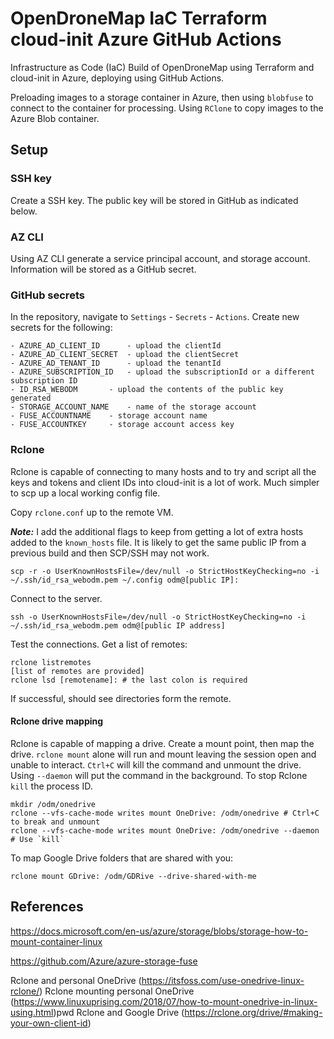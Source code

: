 # OpenDroneMap IaC Terraform cloud-init Azure GitHub Actions

Infrastructure as Code (IaC) Build of OpenDroneMap using Terraform and cloud-init in Azure, deploying using GitHub Actions.

Preloading images to a storage container in Azure, then using `blobfuse` to connect to the container for processing. Using `RClone` to copy images to the Azure Blob container.

## Setup

### SSH key

Create a SSH key. The public key will be stored in GitHub as indicated below.

### AZ CLI

Using AZ CLI generate a service principal account, and storage account. Information will be stored as a GitHub secret.

### GitHub secrets

In the repository, navigate to `Settings` - `Secrets` - `Actions`. Create new secrets for the following:
```
- AZURE_AD_CLIENT_ID 	  - upload the clientId
- AZURE_AD_CLIENT_SECRET  - upload the clientSecret
- AZURE_AD_TENANT_ID	  - upload the tenantId
- AZURE_SUBSCRIPTION_ID   - upload the subscriptionId or a different subscription ID
- ID_RSA_WEBODM		  - upload the contents of the public key generated
- STORAGE_ACCOUNT_NAME	  - name of the storage account
- FUSE_ACCOUNTNAME	  - storage account name
- FUSE_ACCOUNTKEY	  - storage account access key
```
### Rclone

Rclone is capable of connecting to many hosts and to try and script all the keys and tokens and client IDs into cloud-init is a lot of work. Much simpler to scp up a local working config file.

Copy `rclone.conf` up to the remote VM.

***Note:*** I add the additional flags to keep from getting a lot of extra hosts added to the `known_hosts` file. It is likely to get the same public IP from a previous build and then SCP/SSH may not work.

	scp -r -o UserKnownHostsFile=/dev/null -o StrictHostKeyChecking=no -i ~/.ssh/id_rsa_webodm.pem ~/.config odm@[public IP]:

Connect to the server. 

	ssh -o UserKnownHostsFile=/dev/null -o StrictHostKeyChecking=no -i ~/.ssh/id_rsa_webodm.pem odm@[public IP address]

Test the connections. Get a list of remotes:

	rclone listremotes
	[list of remotes are provided]
	rclone lsd [remotename]: # the last colon is required

If successful, should see directories form the remote.

#### Rclone drive mapping

Rclone is capable of mapping a drive. Create a mount point, then map the drive. `rclone mount` alone will run and mount leaving the session open and unable to interact. `Ctrl+C` will kill the command and unmount the drive. Using `--daemon` will put the command in the background. To stop Rclone `kill` the process ID.

	mkdir /odm/onedrive
	rclone --vfs-cache-mode writes mount OneDrive: /odm/onedrive # Ctrl+C to break and unmount
	rclone --vfs-cache-mode writes mount OneDrive: /odm/onedrive --daemon # Use `kill`

To map Google Drive folders that are shared with you:

	rclone mount GDrive: /odm/GDRive --drive-shared-with-me 

## References

https://docs.microsoft.com/en-us/azure/storage/blobs/storage-how-to-mount-container-linux

https://github.com/Azure/azure-storage-fuse

Rclone and personal OneDrive (https://itsfoss.com/use-onedrive-linux-rclone/)
Rclone mounting personal OneDrive (https://www.linuxuprising.com/2018/07/how-to-mount-onedrive-in-linux-using.html)pwd
Rclone and Google Drive (https://rclone.org/drive/#making-your-own-client-id)

